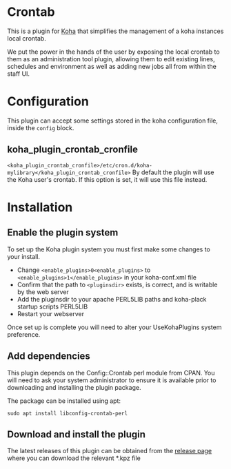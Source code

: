 # Crontab

This is a plugin for [Koha](http://koha-community.org) that simplifies the management of a koha instances local crontab.

We put the power in the hands of the user by exposing the local crontab to them as an administration tool plugin, allowing them to edit 
existing lines, schedules and environment as well as adding new jobs all from within the staff UI.

# Configuration

This plugin can accept some settings stored in the koha configuration file, inside the `config` block.

## koha_plugin_crontab_cronfile
`<koha_plugin_crontab_cronfile>/etc/cron.d/koha-mylibrary</koha_plugin_crontab_cronfile>`
By default the plugin will use the Koha user's crontab. If this option is set, it will use this file instead.

# Installation

## Enable the plugin system

To set up the Koha plugin system you must first make some changes to your install.

* Change `<enable_plugins>0<enable_plugins>` to `<enable_plugins>1</enable_plugins>` in your koha-conf.xml file
* Confirm that the path to `<pluginsdir>` exists, is correct, and is writable by the web server
* Add the pluginsdir to your apache PERL5LIB paths and koha-plack startup scripts PERL5LIB
* Restart your webserver

Once set up is complete you will need to alter your UseKohaPlugins system preference.

## Add dependencies

This plugin depends on the Config::Crontab perl module from CPAN. You will need to ask your system administrator to 
ensure it is available prior to downloading and installing the plugin package.

The package can be installed using apt:

`sudo apt install libconfig-crontab-perl`

## Download and install the plugin

The latest releases of this plugin can be obtained from the [release page](https://github.com/ptfs-europe/koha-plugin-crontab/releases) where you can download the relevant *.kpz file
